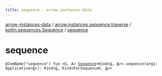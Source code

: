 ```yaml
---
title: sequence - arrow-instances-data
---
```


[arrow-instances-data](../../index.html) / [arrow.instances.sequence.traverse](../index.html) / [kotlin.sequences.Sequence](index.html) / [sequence](./sequence.html)

# sequence

`@JvmName("sequence") fun <G, A> `[`Sequence`](https://kotlinlang.org/api/latest/jvm/stdlib/kotlin.sequences/-sequence/index.html)`<Kind<`[`G`](sequence.html#G)`, `[`A`](sequence.html#A)`>>.sequence(arg1: Applicative<`[`G`](sequence.html#G)`>): Kind<`[`G`](sequence.html#G)`, Kind<ForSequenceK, `[`A`](sequence.html#A)`>>`